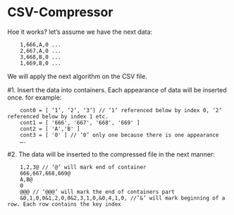 # CSV-Compressor
Hoe it works? let’s assume we have the next data:

        1,666,A,0 ...
        2,667,A,0 ...
        3,668,B,0 ...
        1,669,B,0 ...

We will apply the next algorithm on the CSV file.

   #1. Insert the data into containers. Each appearance of data will be inserted once. for example:

        cont0 = [ ‘1’, ‘2’, ‘3’] // ‘1’ referenced below by index 0, ‘2’ referenced below by index 1 etc.
        cont1 = [ '666', '667', '668', '669' ]
        cont2 = [ 'A','B' ]
        cont3 = [ '0' ] // ‘0’ only one because there is one appearance
        ….


   #2. The data will be inserted to the compressed file in the next manner:

        1,2,3@ // ‘@’ will mark end of container
        666,667,668,669@
        A,B@
        0
        @@@ // ‘@@@’ will mark the end of containers part
        &0,1,0,0&1,2,0,0&2,3,1,0,&0,4,1,0, //’&’ will mark beginning of a row. Each row contains the key index
